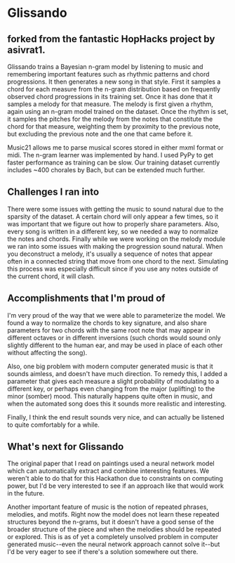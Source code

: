 # Glissando

## forked from the fantastic HopHacks project by asivrat1. 

Glissando trains a Bayesian n-gram model by listening to music and remembering important features such as rhythmic patterns and chord progressions. It then generates a new song in that style. First it samples a chord for each measure from the n-gram distribution based on frequently observed chord progressions in its training set. Once it has done that it samples a melody for that measure. The melody is first given a rhythm, again using an n-gram model trained on the dataset. Once the rhythm is set, it samples the pitches for the melody from the notes that constitute the chord for that measure, weighting them by proximity to the previous note, but excluding the previous note and the one that came before it.


Music21 allows me to parse musical scores stored in either mxml format or midi. The n-gram learner was implemented by hand. I used PyPy to get faster performance as training can be slow. Our training dataset currently includes ~400 chorales by Bach, but can be extended much further.

## Challenges I ran into

There were some issues with getting the music to sound natural due to the sparsity of the dataset. A certain chord will only appear a few times, so it was important that we figure out how to properly share parameters. Also, every song is written in a different key, so we needed a way to normalize the notes and chords. Finally while we were working on the melody module we ran into some issues with making the progression sound natural. When you deconstruct a melody, it's usually a sequence of notes that appear often in a connected string that move from one chord to the next. Simulating this process was especially difficult since if you use any notes outside of the current chord, it will clash.

## Accomplishments that I'm proud of

I'm very proud of the way that we were able to parameterize the model. We found a way to normalize the chords to key signature, and also share parameters for two chords with the same root note that may appear in different octaves or in different inversions (such chords would sound only slightly different to the human ear, and may be used in place of each other without affecting the song).

Also, one big problem with modern computer generated music is that it sounds aimless, and doesn't have much direction. To remedy this, I added a parameter that gives each measure a slight probability of modulating to a different key, or perhaps even changing from the major (uplifting) to the minor (somber) mood. This naturally happens quite often in music, and when the automated song does this it sounds more realistic and interesting.

Finally, I think the end result sounds very nice, and can actually be listened to quite comfortably for a while.


## What's next for Glissando

The original paper that I read on paintings used a neural network model which can automatically extract and combine interesting features. We weren't able to do that for this Hackathon due to constraints on computing power, but I'd be very interested to see if an approach like that would work in the future.

Another important feature of music is the notion of repeated phrases, melodies, and motifs. Right now the model does not learn these repeated structures beyond the n-grams, but it doesn't have a good sense of the broader structure of the piece and when the melodies should be repeated or explored. This is as of yet a completely unsolved problem in computer generated music--even the neural network approach cannot solve it--but I'd be very eager to see if there's a solution somewhere out there.
